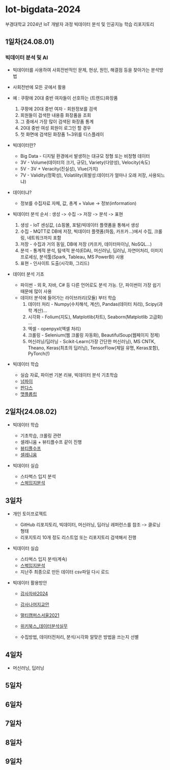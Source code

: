 # Iot-bigdata-2024
부경대학교 2024년 IoT 개발자 과정 빅데이터 분석 및 인공지능 학습 리포지토리

## 1일차(24.08.01)
### 빅데이터 분석 및 AI
- 빅데이터를 사용하여 사회전반적인 문제, 현상, 원인, 해결점 등을 찾아가는 분석방법
- 사회전반에 모든 곳에서 활용
- 예 : 쿠팡에 20대 중반 여자들이 선호하는 (트렌드)화장품
    1. 쿠팡에 20대 중반 여자 - 회원정보를 검색
    2. 회원들이 검색한 내용중 화장품을 조회
    3. 그 중에서 가장 많이 검색된 화장품 통계
    4. 20대 중반 여성 회원이 로그인 할 경우
    5. 첫 화면에 검색된 화장품 1~3위를 디스플레이

- 빅데이터란?
    - Big Data - 디지털 환경에서 발생하는 대규모 정형 또는 비정형 데이터
    - 3V - Volume(데이터의 크기, 규모), Variety(다양성), Velocity(속도)
    - 5V - 3V + Veracity(진실성), Vlue(가치)
    - 7V - Validity(정확성), Volatility(휘발성:데이터가 얼마나 오래 저장, 사용되느냐)

- 데이터냐?
    - 정보를 수집자료 자체, 값, 총계 + Value -> 정보(information)

- 빅데이터 분석 순서 : 생성 -> 수집 -> 저장 -> 분석 -> 표현
    1. 생성 - IoT 센싱값, (쇼핑몰, 포털)빅데이터 플랫폼을 통해서 생성
    2. 수집 - MQTT로 DB에 저장, 빅데이터 플랫폼(하둡, 카프카...)에서 수집, 크롤링, 네트워크까지 포함
    3. 저장 - 수집과 거의 동일, DB에 저장 (카프카, 데이터마이닝, NoSQL...)
    4. 분석 - 통계적 분석, 탐색적 분석(EDA), 머신러닝, 딥러닝, 자연어처리, 이미지프로세싱, 분석툴(Spark, Tableau, MS PowerBI) 사용
    5. 표현 - 인사이트 도출(시각화, 그리드)

- 데이터 분석 기초
    - 파이썬 - 외 R, 자바, C# 등 다른 언어로도 분석 가능. 단, 파이썬이 가장 쉽기 때문에 많이 사용
    - 데이터 분석에 들어가는 라이브러리(모듈) 부터 학습
        1. 데이터 처리 - Numpy(수치해석, 계산), Pandas(데이터 처리), Scipy(과학 계산)...
        2. 시각화 - Folium(지도), Matplotlib(차트), Seaborn(Matplotlib 고급화) ...
        3. 엑셀 - openpyxl(엑셀 처리)
        4. 크롤링 - Selenium(웹 크롤링 자동화), BeautifulSoup(웹페이지 정제)
        5. 머신러닝/딥러닝 - Scikit-Learn(가장 간단한 머신러닝), MS CNTK, Theano, Keras(최초의 딥러닝), TensorFlow(제일 유명, Keras포함), PyTorch(!)

- 빅데이터 학습
    - 실습 자료, 파이썬 기본 리뷰, 빅데이터 분석 기초학습 
    - [넘파이](https://github.com/YooWangGwon/Iot-bigdata-2024/blob/main/day01/bda01_numpy_basic.ipynb)
    - [판다스](https://github.com/YooWangGwon/Iot-bigdata-2024/blob/main/day01/bda02_pandas_basic.ipynb)
    - [맷플롭립](https://github.com/YooWangGwon/Iot-bigdata-2024/blob/main/day01/bda03_metplotlib_basic.ipynb)

## 2일차(24.08.02)
- 빅데이터 학습
    - 기초학습, 크롤링 관련
    - 셀레니움 + 뷰티플수프 같이 진행    
    - [뷰티플수프](https://github.com/YooWangGwon/Iot-bigdata-2024/blob/main/day02/dba04_beautifulsoup_basic.ipynb)
    - [셀레니움](https://github.com/YooWangGwon/Iot-bigdata-2024/blob/main/day02/dba05_selenium_basic.ipynb)

- 빅데이터 실습
    - 스타벅스 입지 분석
    - [스벅입지분석](https://github.com/YooWangGwon/Iot-bigdata-2024/blob/main/day02/dba06_starbucks_analysis.ipynb)

## 3일차
- 개인 토이프로젝트
    - GitHub 리포지토리, 빅데이터, 머신러닝, 딥러닝 레퍼런스를 참조 -> 클로닝 형태
    - 리포지토리 10개 정도 리스트업 또는 리포지토리 검색해서 진행

- 빅데이터 실습
    - 스타벅스 입지 분석(계속)
    - [스벅입지분석](https://github.com/YooWangGwon/Iot-bigdata-2024/blob/main/day03/dba07_starbucks_analysis.ipynb)
    - 지난주 최종으로 만든 데이터 csv파일 다시 로드

- 빅데이터 활용방안
    - [강사자바2024](https://github.com/hugoMGSung/bigdata-analysis-2024)
    - [강사나머지교안](https://github.com/hugoMGSung/works-need-it-data-analysis)
    - [멀티캠퍼스서울2021](https://github.com/ckiekim/DataAnalysis-2021-3)
    - [위키북스_데이터분석실무](https://github.com/CityHopper/playwithdata)

    - 수집방법, 데이터전처리, 분석/시각화 알맞은 방법을 쓰는지 선별

## 4일차
- 머신러닝, 딥러닝

## 5일차

## 6일차

## 7일차

## 8일차

## 9일차
